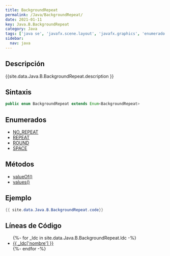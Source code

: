 ```yaml
---
title: BackgroundRepeat
permalink: /Java/BackgroundRepeat/
date: 2021-01-11
key: Java.B.BackgroundRepeat
category: Java
tags: ['java se', 'javafx.scene.layout', 'javafx.graphics', 'enumerado java', 'JavaFX 8.0']
sidebar: 
  nav: java
---
```


## Descripción
{{site.data.Java.B.BackgroundRepeat.description }}

## Sintaxis
~~~java
public enum BackgroundRepeat extends Enum<BackgroundRepeat>
~~~

## Enumerados
* [NO_REPEAT](/Java/BackgroundRepeat/NO_REPEAT)
* [REPEAT](/Java/BackgroundRepeat/REPEAT)
* [ROUND](/Java/BackgroundRepeat/ROUND)
* [SPACE](/Java/BackgroundRepeat/SPACE)

## Métodos
* [valueOf()](/Java/BackgroundRepeat/valueOf)
* [values()](/Java/BackgroundRepeat/values)

## Ejemplo
~~~java
{{ site.data.Java.B.BackgroundRepeat.code}}
~~~

## Líneas de Código
<ul>
{%- for _ldc in site.data.Java.B.BackgroundRepeat.ldc -%}
   <li>
       <a href="{{_ldc['url'] }}">{{ _ldc['nombre'] }}</a>
   </li>
{%- endfor -%}
</ul>
